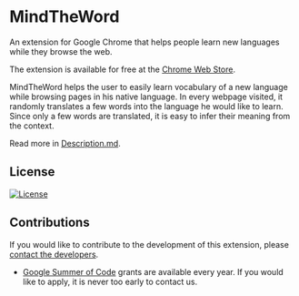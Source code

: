 MindTheWord
===========

An extension for Google Chrome that helps people learn new languages while they browse the web.

The extension is available for free at the
[Chrome Web Store](https://chrome.google.com/webstore/detail/mind-the-word/fabjlaokbhaoehejcoblhahcekmogbom).


MindTheWord helps the user to easily learn vocabulary of a new language
while browsing pages in his native language. In every webpage visited, it
randomly translates a few words into the language he would like to learn.
Since only a few words are translated, it is easy to infer their meaning from
the context.

Read more in
[Description.md](Description.md).


License
-------

[![License](https://i.creativecommons.org/l/by-nc-nd/4.0/88x31.png)](http://creativecommons.org/licenses/by-nc-nd/4.0/)


Contributions
-------------

If you would like to contribute to the development of this extension, please [contact the developers](mailto:bruno.wp@gmail.com).

* [Google Summer of Code](GoogleSummerOfCode.md) grants are available every year. If you would like to apply, it is never too early to contact us. 
